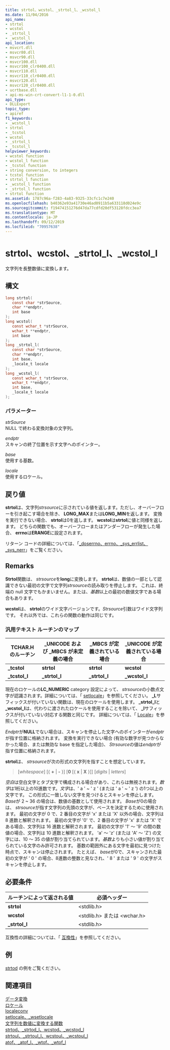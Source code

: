 ```yaml
---
title: strtol、wcstol、_strtol_l、_wcstol_l
ms.date: 11/04/2016
api_name:
- strtol
- wcstol
- _strtol_l
- _wcstol_l
api_location:
- msvcrt.dll
- msvcr80.dll
- msvcr90.dll
- msvcr100.dll
- msvcr100_clr0400.dll
- msvcr110.dll
- msvcr110_clr0400.dll
- msvcr120.dll
- msvcr120_clr0400.dll
- ucrtbase.dll
- api-ms-win-crt-convert-l1-1-0.dll
api_type:
- DLLExport
topic_type:
- apiref
f1_keywords:
- _wcstol_l
- strtol
- _tcstol
- wcstol
- _strtol_l
- _tcstol_l
helpviewer_keywords:
- wcstol function
- wcstol_l function
- _tcstol function
- string conversion, to integers
- tcstol function
- strtol_l function
- _wcstol_l function
- _strtol_l function
- strtol function
ms.assetid: 1787c96a-f283-4a83-9325-33cfc1c7e240
ms.openlocfilehash: b40362e93a41730e46ad0911b5a633118d024e9c
ms.sourcegitcommit: f19474151276d47da77cdfd20df53128fdcc3ea7
ms.translationtype: MT
ms.contentlocale: ja-JP
ms.lasthandoff: 09/12/2019
ms.locfileid: "70957638"
---
```

# <a name="strtol-wcstol-_strtol_l-_wcstol_l"></a>strtol、wcstol、_strtol_l、_wcstol_l

文字列を長整数値に変換します。

## <a name="syntax"></a>構文

```C
long strtol(
   const char *strSource,
   char **endptr,
   int base
);
long wcstol(
   const wchar_t *strSource,
   wchar_t **endptr,
   int base
);
long _strtol_l(
   const char *strSource,
   char **endptr,
   int base,
   _locale_t locale
);
long _wcstol_l(
   const wchar_t *strSource,
   wchar_t **endptr,
   int base,
   _locale_t locale
);
```

### <a name="parameters"></a>パラメーター

*strSource*<br/>
NULL で終わる変換対象の文字列。

*endptr*<br/>
スキャンの終了位置を示す文字へのポインター。

*base*<br/>
使用する基数。

*locale*<br/>
使用するロケール。

## <a name="return-value"></a>戻り値

**strtol**は、文字列*strsource*に示されている値を返します。ただし、オーバーフローを引き起こす場合を除き、 **LONG_MAX**または**LONG_MIN**を返します。 変換を実行できない場合、 **strtol**は0を返します。 **wcstol**は**strtol**に値と同様を返します。 どちらの関数でも、オーバーフローまたはアンダーフローが発生した場合、 **errno**は**ERANGE**に設定されます。

リターン コードの詳細については、「[_doserrno、errno、_sys_errlist、_sys_nerr](../../c-runtime-library/errno-doserrno-sys-errlist-and-sys-nerr.md)」をご覧ください。

## <a name="remarks"></a>Remarks

**Strtol**関数は、 *strsource*を**long**に変換します。 **strtol**は、数値の一部として認識できない最初の文字で文字列*strsource*の読み取りを停止します。 これは、終端の null 文字でもかまいません。または、*基数*以上の最初の数値文字である場合もあります。

**wcstol**は、 **strtol**のワイド文字バージョンです。*Strsource*引数はワイド文字列です。 それ以外では、これらの関数の動作は同じです。

### <a name="generic-text-routine-mappings"></a>汎用テキスト ルーチンのマップ

|TCHAR.H のルーチン|_UNICODE および _MBCS が未定義の場合|_MBCS が定義されている場合|_UNICODE が定義されている場合|
|---------------------|------------------------------------|--------------------|-----------------------|
|**_tcstol**|**strtol**|**strtol**|**wcstol**|
|**_tcstol_l**|**_strtol_l**|**_strtol_l**|**_wcstol_l**|

現在のロケールの**LC_NUMERIC** category 設定によって、 *strsource*の小数点文字が認識されます。詳細については、「 [setlocale](setlocale-wsetlocale.md)」を参照してください。 **_L**サフィックスが付いていない関数は、現在のロケールを使用します。 **_strtol_l**と **_wcstol_l**は、代わりに渡されたロケールを使用することを除いて、 **_l**サフィックスが付いていない対応する関数と同じです。 詳細については、「 [Locale](../../c-runtime-library/locale.md)」を参照してください。

*Endptr*が**NULL**でない場合は、スキャンを停止した文字へのポインターが*endptr*が指す位置に格納されます。 変換を実行できない場合 (有効な数字が見つからなかった場合、または無効な base を指定した場合)、 *Strsource*の値は*endptr*が指す位置に格納されます。

**strtol**は、 *strsource*が次の形式の文字列を指すことを想定しています。

> [*whitespace*] [{ **+** &#124; **-** }] [**0** [{ **x** &#124; **X** }]] [*digits*  &#124; *letters*]

*空白*は空白文字とタブ文字で構成される場合があり、これらは無視されます。*数字*は1桁以上の10進数です。*文字*は、' a ' ~ ' z ' (または ' a ' ~ ' z ') の1つ以上の文字です。  この形式に一致しない文字を見つけるとスキャンを停止します。 *Base*が 2 ~ 36 の場合は、数値の基数として使用されます。 *Base*が0の場合は、 *strsource*が指す文字列の先頭の文字が、ベースを決定するために使用されます。 最初の文字が 0 で、2 番目の文字が 'x' または 'X' 以外の場合、文字列は 8 進数と解釈されます。 最初の文字が '0' で、2 番目の文字が 'x' または 'X' である場合、文字列は 16 進数と解釈されます。 最初の文字が '1' ～ '9' の間の数値の場合、文字列は 10 進数と解釈されます。 'a' ～ 'z' (または 'A' ～ 'Z') の文字には、10 ～ 35 の値が割り当てられています。*基数*よりも小さい値が割り当てられている文字のみ許可されます。 基数の範囲外にある文字を最初に見つけた時点で、スキャンは停止されます。 たとえば、 *base*が0で、スキャンされた最初の文字が ' 0 ' の場合、8進数の整数と見なされ、' 8 ' または ' 9 ' の文字がスキャンを停止します。

## <a name="requirements"></a>必要条件

|ルーチンによって返される値|必須ヘッダー|
|-------------|---------------------|
|**strtol**|\<stdlib.h>|
|**wcstol**|\<stdlib.h> または \<wchar.h>|
|**_strtol_l**|\<stdlib.h>|

互換性の詳細については、「 [互換性](../../c-runtime-library/compatibility.md)」を参照してください。

## <a name="example"></a>例

[strtod](strtod-strtod-l-wcstod-wcstod-l.md) の例をご覧ください。

## <a name="see-also"></a>関連項目

[データ変換](../../c-runtime-library/data-conversion.md)<br/>
[ロケール](../../c-runtime-library/locale.md)<br/>
[localeconv](localeconv.md)<br/>
[setlocale、_wsetlocale](setlocale-wsetlocale.md)<br/>
[文字列を数値に変換する関数](../../c-runtime-library/string-to-numeric-value-functions.md)<br/>
[strtod、_strtod_l、wcstod、_wcstod_l](strtod-strtod-l-wcstod-wcstod-l.md)<br/>
[strtoul、_strtoul_l、wcstoul、_wcstoul_l](strtoul-strtoul-l-wcstoul-wcstoul-l.md)<br/>
[atof、_atof_l、_wtof、_wtof_l](atof-atof-l-wtof-wtof-l.md)<br/>
